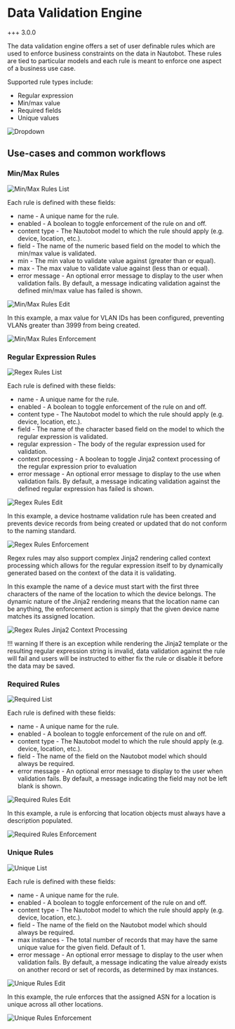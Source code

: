 # Data Validation Engine

+++ 3.0.0

The data validation engine offers a set of user definable rules which are used to enforce business constraints on the data in Nautobot. These rules are tied to particular models and each rule is meant to enforce one aspect of a business use case.

Supported rule types include:

- Regular expression
- Min/max value
- Required fields
- Unique values

![Dropdown](../../media/data-validation-engine/dropdown.png)

## Use-cases and common workflows

### Min/Max Rules

![Min/Max Rules List](../../media/data-validation-engine/min-max-rules-list.png)

Each rule is defined with these fields:

- name - A unique name for the rule.
- enabled - A boolean to toggle enforcement of the rule on and off.
- content type - The Nautobot model to which the rule should apply (e.g. device, location, etc.).
- field - The name of the numeric based field on the model to which the min/max value is validated.
- min - The min value to validate value against (greater than or equal).
- max - The max value to validate value against (less than or equal).
- error message - An optional error message to display to the user when validation fails. By default, a message indicating validation against the defined min/max value has failed is shown.

![Min/Max Rules Edit](../../media/data-validation-engine/min-max-rules-edit.png)

In this example, a max value for VLAN IDs has been configured, preventing VLANs greater than 3999 from being created.

![Min/Max Rules Enforcement](../../media/data-validation-engine/min-max-rules-enforcement.png)

### Regular Expression Rules

![Regex Rules List](../../media/data-validation-engine/regex-rules-list.png)

Each rule is defined with these fields:

- name - A unique name for the rule.
- enabled - A boolean to toggle enforcement of the rule on and off.
- content type - The Nautobot model to which the rule should apply (e.g. device, location, etc.).
- field - The name of the character based field on the model to which the regular expression is validated.
- regular expression - The body of the regular expression used for validation.
- context processing - A boolean to toggle Jinja2 context processing of the regular expression prior to evaluation
- error message - An optional error message to display to the use when validation fails. By default, a message indicating validation against the defined regular expression has failed is shown.

![Regex Rules Edit](../../media/data-validation-engine/regex-rules-edit.png)

In this example, a device hostname validation rule has been created and prevents device records from being created or updated that do not conform to the naming standard.

![Regex Rules Enforcement](../../media/data-validation-engine/regex-rules-enforcement.png)

Regex rules may also support complex Jinja2 rendering called context processing which allows for the regular expression itself to by dynamically generated based on the context of the data it is validating.

In this example the name of a device must start with the first three characters of the name of the location to which the device belongs. The dynamic nature of the Jinja2 rendering means that the location name can be anything, the enforcement action is simply that the given device name matches its assigned location.

![Regex Rules Jinja2 Context Processing](../../media/data-validation-engine/regex-rules-jinja2-context-processing.png)

!!! warning
    If there is an exception while rendering the Jinja2 template or the resulting regular expression string is invalid, data validation against the rule will fail and users will be instructed to either fix the rule or disable it before the data may be saved.

### Required Rules

![Required List](../../media/data-validation-engine/required-rules-list.png)

Each rule is defined with these fields:

- name - A unique name for the rule.
- enabled - A boolean to toggle enforcement of the rule on and off.
- content type - The Nautobot model to which the rule should apply (e.g. device, location, etc.).
- field - The name of the field on the Nautobot model which should always be required.
- error message - An optional error message to display to the user when validation fails. By default, a message indicating the field may not be left blank is shown.

![Required Rules Edit](../../media/data-validation-engine/required-rules-edit.png)

In this example, a rule is enforcing that location objects must always have a description populated.

![Required Rules Enforcement](../../media/data-validation-engine/required-rules-enforcement.png)

### Unique Rules

![Unique List](../../media/data-validation-engine/unique-rules-list.png)

Each rule is defined with these fields:

- name - A unique name for the rule.
- enabled - A boolean to toggle enforcement of the rule on and off.
- content type - The Nautobot model to which the rule should apply (e.g. device, location, etc.).
- field - The name of the field on the Nautobot model which should always be required.
- max instances - The total number of records that may have the same unique value for the given field. Default of 1.
- error message - An optional error message to display to the user when validation fails. By default, a message indicating the value already exists on another record or set of records, as determined by max instances.

![Unique Rules Edit](../../media/data-validation-engine/unique-rules-edit.png)

In this example, the rule enforces that the assigned ASN for a location is unique across all other locations.

![Unique Rules Enforcement](../../media/data-validation-engine/unique-rules-enforcement.png)
